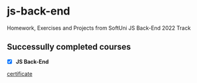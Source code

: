 # js-back-end
Homework, Exercises and Projects from SoftUni JS Back-End 2022 Track


## Successully completed courses

- [x] **JS Back-End**

[certificate](https://softuni.bg/certificates/details/137090/93c45d7a)
